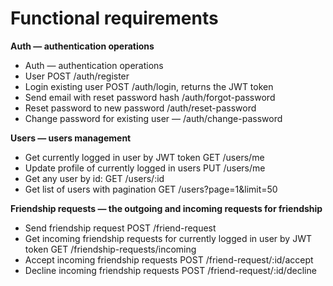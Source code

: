 # Functional requirements
**Auth — authentication operations**
- Auth — authentication operations
- User POST /auth/register
- Login existing user POST /auth/login, returns the JWT token
- Send email with reset password hash  /auth/forgot-password
- Reset password to new password /auth/reset-password
- Change password for existing user — /auth/change-password

**Users — users management**

- Get currently logged in user by JWT token GET /users/me
- Update profile of currently logged in users PUT /users/me
- Get any user by id: GET /users/:id
- Get list of users with pagination GET /users?page=1&limit=50

**Friendship requests — the outgoing and incoming requests for friendship**

- Send friendship request POST /friend-request
- Get incoming friendship requests for currently logged in user by JWT token GET /friendship-requests/incoming
- Accept incoming friendship requests POST /friend-request/:id/accept
- Decline incoming friendship requests POST /friend-request/:id/decline



